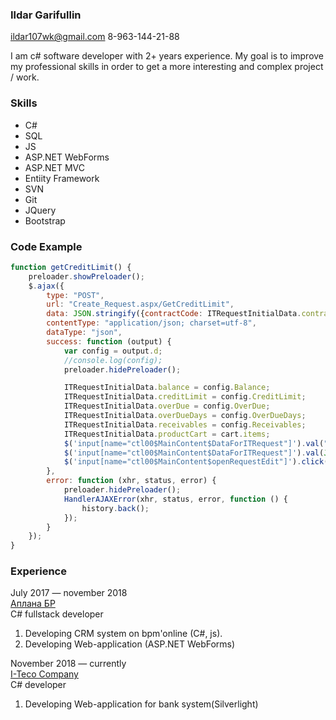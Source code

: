 ### Ildar Garifullin
ildar107wk@gmail.com 
8-963-144-21-88

I am c# software developer with 2+ years experience.
My goal is to improve my professional skills in order to get a more interesting and complex project / work.

### Skills 
* C#
* SQL
* JS
* ASP.NET WebForms
* ASP.NET MVC
* Entiity Framework
* SVN
* Git
* JQuery
* Bootstrap

### Code Example
```javascript
function getCreditLimit() {
    preloader.showPreloader();
    $.ajax({
        type: "POST",
        url: "Create_Request.aspx/GetCreditLimit",
        data: JSON.stringify({contractCode: ITRequestInitialData.contractCode}),
        contentType: "application/json; charset=utf-8",
        dataType: "json",
        success: function (output) {
            var config = output.d;
            //console.log(config);
            preloader.hidePreloader();

            ITRequestInitialData.balance = config.Balance;
            ITRequestInitialData.creditLimit = config.CreditLimit;
            ITRequestInitialData.overDue = config.OverDue;
            ITRequestInitialData.overDueDays = config.OverDueDays;
            ITRequestInitialData.receivables = config.Receivables;
            ITRequestInitialData.productCart = cart.items;
            $('input[name="ctl00$MainContent$DataForITRequest"]').val("");
            $('input[name="ctl00$MainContent$DataForITRequest"]').val(JSON.stringify(ITRequestInitialData));
            $('input[name="ctl00$MainContent$openRequestEdit"]').click();
        },
        error: function (xhr, status, error) {
            preloader.hidePreloader();
            HandlerAJAXError(xhr, status, error, function () {
                history.back();
            });
        }
    });
} 
```

### Experience

July 2017 — november 2018  <br>[Аплана БР](http://www.it.ru/)  <br>C# fullstack developer

1. Developing CRM system on  bpm'online (C#, js).
1. Developing Web-application (ASP.NET WebForms)


November 2018 — currently<br>  [I-Teco Company](https://www.i-teco.ru/)<br> C# developer

1. Developing Web-application for bank system(Silverlight)

